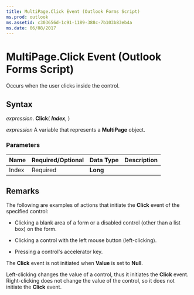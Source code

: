 ```yaml
---
title: MultiPage.Click Event (Outlook Forms Script)
ms.prod: outlook
ms.assetid: c303656d-1c91-1189-388c-7b103b83eb4a
ms.date: 06/08/2017
---
```



# MultiPage.Click Event (Outlook Forms Script)

Occurs when the user clicks inside the control.


## Syntax

 _expression_. **Click**( **_Index_**, )

 _expression_ A variable that represents a  **MultiPage** object.


### Parameters



|**Name**|**Required/Optional**|**Data Type**|**Description**|
|:-----|:-----|:-----|:-----|
|Index|Required| **Long**||

## Remarks

The following are examples of actions that initiate the  **Click** event of the specified control:


- Clicking a blank area of a form or a disabled control (other than a list box) on the form.
    
- Clicking a control with the left mouse button (left-clicking).
    
- Pressing a control's accelerator key.
    


The  **Click** event is not initiated when **Value** is set to **Null**.

Left-clicking changes the value of a control, thus it initiates the  **Click** event. Right-clicking does not change the value of the control, so it does not initiate the **Click** event.


